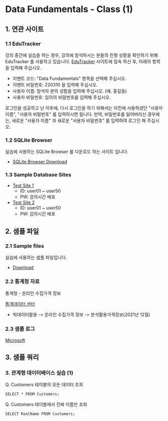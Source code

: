 # Data Fundamentals - Class (1)

## 1. 연관 사이트

### 1.1 EduTracker

강의 중간에 실습을 하는 경우, 강의에 참석하시는 분들의 진행 상황을 확인하기 위해 EduTracker 를 사용하고 있습니다.
[EduTracker](http://exastudy.cafe24.com/solutions/edutracker/) 사이트에 접속 하신 후, 아래의 항목을 입력해 주십시오.

- 이벤트 코드: "Data Fundamentals" 항목을 선택해 주십시오.
- 이벤트 비밀번호: 220310 을 입력해 주십시오.
- 사용자 이름: 참석자 분의 성함을 입력해 주십시오. (예. 홍길동)
- 사용자 비밀번호: 임의의 비밀번호를 입력해 주십시오.

로그인을 성공하고 난 이후에, 다시 로그인을 하기 위해서는 이전에 사용하셨던 "사용자 이름", "사용자 비밀번호" 를 입력하시면 됩니다.
만약, 비밀번호를 잃어버리신 경우에는, 새로운 "사용자 이름" 과 새로운 "사용자 비밀번호" 를 입력하여 로그인 해 주십시오.

### 1.2 SQLite Browser

실습에 사용하는 SQLite Browser 를 다운로드 하는 사이트 입니다.
- [SQLite Browser Download](https://sqlitebrowser.org/)

### 1.3 Sample Database Sites

- [Test Site 1](http://141.164.49.85/phpmyadmin/)
  - ID: user01 ~ user50
  - PW: 강의시간 배포
- [Test Site 2](http://141.164.48.150/phpmyadmin/)
  - ID: user01 ~ user50
  - PW: 강의시간 배포

## 2. 샘플 파일

### 2.1 Sample files

실습에 사용하는 샘플 파일입니다.

- [Download](http://exastudy.cafe24.com/lectures/data_fundamentals/)

### 2.2 통계청 자료

통계청 - 온라인 수집가격 정보

[통계데이터 센터](https://data.kostat.go.kr/sbchome/index.do)

- 빅데이터활용 -> 온라인 수집가격 정보 -> 분석활용가격정보(2021년 12월)

### 2.3 샘플 로그

[Microsoft](https://www.microsoft.com/en-us/download/details.aspx?id=37003)

## 3. 샘플 쿼리

### 3. 관계형 데이터베이스 실습 (1)

Q. Customers 테이블의 모든 데이터 조회

```markdown
SELECT * FROM Customers;
```

Q. Customers 테이블에서 진짜 이름만 조회

```markdown
SELECT RealName FROM Customers;
```
